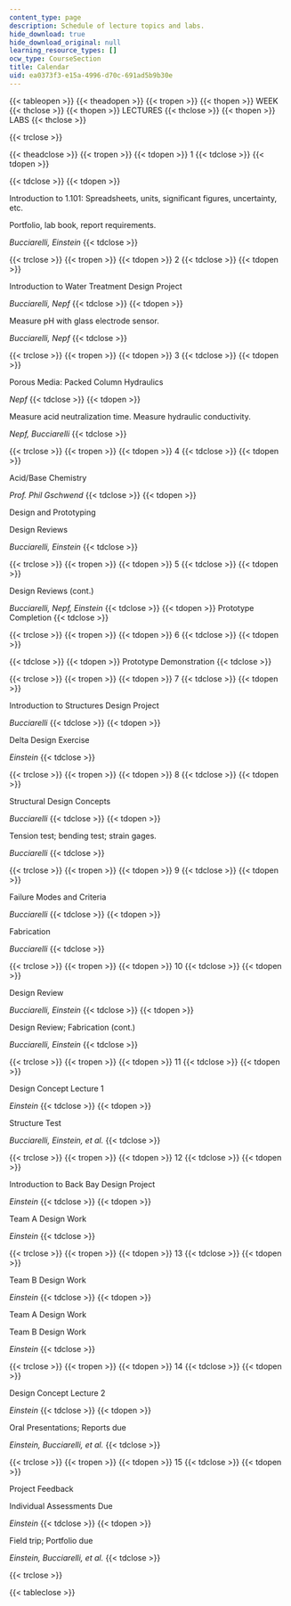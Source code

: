 ```yaml
---
content_type: page
description: Schedule of lecture topics and labs.
hide_download: true
hide_download_original: null
learning_resource_types: []
ocw_type: CourseSection
title: Calendar
uid: ea0373f3-e15a-4996-d70c-691ad5b9b30e
---
```


{{< tableopen >}}
{{< theadopen >}}
{{< tropen >}}
{{< thopen >}}
WEEK
{{< thclose >}}
{{< thopen >}}
LECTURES
{{< thclose >}}
{{< thopen >}}
LABS
{{< thclose >}}

{{< trclose >}}

{{< theadclose >}}
{{< tropen >}}
{{< tdopen >}}
1
{{< tdclose >}}
{{< tdopen >}}

{{< tdclose >}}
{{< tdopen >}}


Introduction to 1.101: Spreadsheets, units, significant figures, uncertainty, etc.

Portfolio, lab book, report requirements.

_Bucciarelli, Einstein_
{{< tdclose >}}

{{< trclose >}}
{{< tropen >}}
{{< tdopen >}}
2
{{< tdclose >}}
{{< tdopen >}}


Introduction to Water Treatment Design Project

_Bucciarelli, Nepf_
{{< tdclose >}}
{{< tdopen >}}


Measure pH with glass electrode sensor.

_Bucciarelli, Nepf_
{{< tdclose >}}

{{< trclose >}}
{{< tropen >}}
{{< tdopen >}}
3
{{< tdclose >}}
{{< tdopen >}}


Porous Media: Packed Column Hydraulics

_Nepf_
{{< tdclose >}}
{{< tdopen >}}


Measure acid neutralization time. Measure hydraulic conductivity.

_Nepf, Bucciarelli_
{{< tdclose >}}

{{< trclose >}}
{{< tropen >}}
{{< tdopen >}}
4
{{< tdclose >}}
{{< tdopen >}}


Acid/Base Chemistry

_Prof. Phil Gschwend_
{{< tdclose >}}
{{< tdopen >}}


Design and Prototyping

Design Reviews

_Bucciarelli, Einstein_
{{< tdclose >}}

{{< trclose >}}
{{< tropen >}}
{{< tdopen >}}
5
{{< tdclose >}}
{{< tdopen >}}


Design Reviews (cont.)

_Bucciarelli, Nepf, Einstein_
{{< tdclose >}}
{{< tdopen >}}
Prototype Completion
{{< tdclose >}}

{{< trclose >}}
{{< tropen >}}
{{< tdopen >}}
6
{{< tdclose >}}
{{< tdopen >}}

{{< tdclose >}}
{{< tdopen >}}
Prototype Demonstration
{{< tdclose >}}

{{< trclose >}}
{{< tropen >}}
{{< tdopen >}}
7
{{< tdclose >}}
{{< tdopen >}}


Introduction to Structures Design Project

_Bucciarelli_
{{< tdclose >}}
{{< tdopen >}}


Delta Design Exercise

_Einstein_
{{< tdclose >}}

{{< trclose >}}
{{< tropen >}}
{{< tdopen >}}
8
{{< tdclose >}}
{{< tdopen >}}


Structural Design Concepts

_Bucciarelli_
{{< tdclose >}}
{{< tdopen >}}


Tension test; bending test; strain gages.

_Bucciarelli_
{{< tdclose >}}

{{< trclose >}}
{{< tropen >}}
{{< tdopen >}}
9
{{< tdclose >}}
{{< tdopen >}}


Failure Modes and Criteria

_Bucciarelli_
{{< tdclose >}}
{{< tdopen >}}


Fabrication

_Bucciarelli_
{{< tdclose >}}

{{< trclose >}}
{{< tropen >}}
{{< tdopen >}}
10
{{< tdclose >}}
{{< tdopen >}}


Design Review

_Bucciarelli, Einstein_
{{< tdclose >}}
{{< tdopen >}}


Design Review; Fabrication (cont.)

_Bucciarelli, Einstein_
{{< tdclose >}}

{{< trclose >}}
{{< tropen >}}
{{< tdopen >}}
11
{{< tdclose >}}
{{< tdopen >}}


Design Concept Lecture 1

_Einstein_
{{< tdclose >}}
{{< tdopen >}}


Structure Test

_Bucciarelli, Einstein, et al._
{{< tdclose >}}

{{< trclose >}}
{{< tropen >}}
{{< tdopen >}}
12
{{< tdclose >}}
{{< tdopen >}}


Introduction to Back Bay Design Project

_Einstein_
{{< tdclose >}}
{{< tdopen >}}


Team A Design Work

_Einstein_
{{< tdclose >}}

{{< trclose >}}
{{< tropen >}}
{{< tdopen >}}
13
{{< tdclose >}}
{{< tdopen >}}


Team B Design Work

_Einstein_
{{< tdclose >}}
{{< tdopen >}}


Team A Design Work

Team B Design Work

_Einstein_
{{< tdclose >}}

{{< trclose >}}
{{< tropen >}}
{{< tdopen >}}
14
{{< tdclose >}}
{{< tdopen >}}


Design Concept Lecture 2

_Einstein_
{{< tdclose >}}
{{< tdopen >}}


Oral Presentations; Reports due

_Einstein, Bucciarelli, et al._
{{< tdclose >}}

{{< trclose >}}
{{< tropen >}}
{{< tdopen >}}
15
{{< tdclose >}}
{{< tdopen >}}


Project Feedback

Individual Assessments Due

_Einstein_
{{< tdclose >}}
{{< tdopen >}}


Field trip; Portfolio due

_Einstein, Bucciarelli, et al._
{{< tdclose >}}

{{< trclose >}}

{{< tableclose >}}